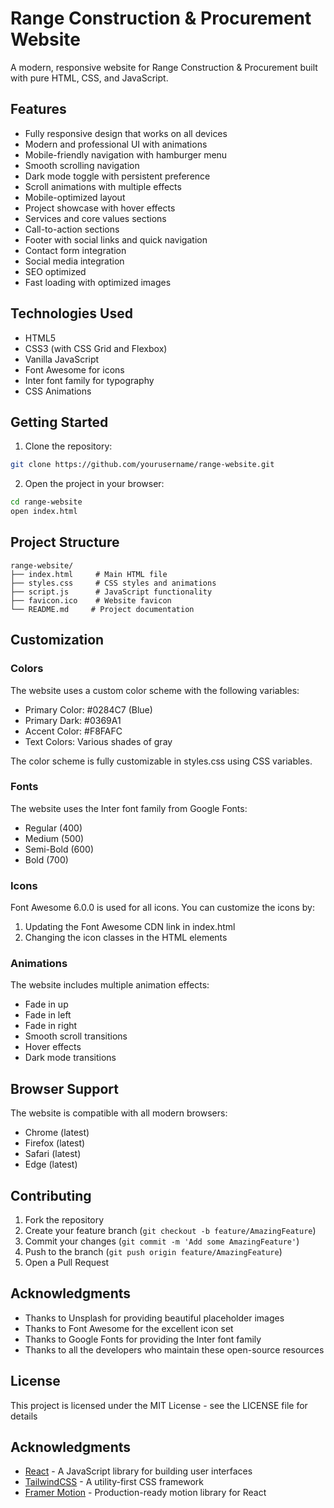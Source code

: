 # Range Construction & Procurement Website

A modern, responsive website for Range Construction & Procurement built with pure HTML, CSS, and JavaScript.

## Features

- Fully responsive design that works on all devices
- Modern and professional UI with animations
- Mobile-friendly navigation with hamburger menu
- Smooth scrolling navigation
- Dark mode toggle with persistent preference
- Scroll animations with multiple effects
- Mobile-optimized layout
- Project showcase with hover effects
- Services and core values sections
- Call-to-action sections
- Footer with social links and quick navigation
- Contact form integration
- Social media integration
- SEO optimized
- Fast loading with optimized images

## Technologies Used

- HTML5
- CSS3 (with CSS Grid and Flexbox)
- Vanilla JavaScript
- Font Awesome for icons
- Inter font family for typography
- CSS Animations

## Getting Started

1. Clone the repository:
```bash
git clone https://github.com/yourusername/range-website.git
```

2. Open the project in your browser:
```bash
cd range-website
open index.html
```

## Project Structure

```
range-website/
├── index.html     # Main HTML file
├── styles.css     # CSS styles and animations
├── script.js      # JavaScript functionality
├── favicon.ico    # Website favicon
└── README.md     # Project documentation
```

## Customization

### Colors
The website uses a custom color scheme with the following variables:
- Primary Color: #0284C7 (Blue)
- Primary Dark: #0369A1
- Accent Color: #F8FAFC
- Text Colors: Various shades of gray

The color scheme is fully customizable in styles.css using CSS variables.

### Fonts
The website uses the Inter font family from Google Fonts:
- Regular (400)
- Medium (500)
- Semi-Bold (600)
- Bold (700)

### Icons
Font Awesome 6.0.0 is used for all icons. You can customize the icons by:
1. Updating the Font Awesome CDN link in index.html
2. Changing the icon classes in the HTML elements

### Animations
The website includes multiple animation effects:
- Fade in up
- Fade in left
- Fade in right
- Smooth scroll transitions
- Hover effects
- Dark mode transitions

## Browser Support

The website is compatible with all modern browsers:
- Chrome (latest)
- Firefox (latest)
- Safari (latest)
- Edge (latest)

## Contributing

1. Fork the repository
2. Create your feature branch (`git checkout -b feature/AmazingFeature`)
3. Commit your changes (`git commit -m 'Add some AmazingFeature'`)
4. Push to the branch (`git push origin feature/AmazingFeature`)
5. Open a Pull Request

## Acknowledgments

- Thanks to Unsplash for providing beautiful placeholder images
- Thanks to Font Awesome for the excellent icon set
- Thanks to Google Fonts for providing the Inter font family
- Thanks to all the developers who maintain these open-source resources

## License

This project is licensed under the MIT License - see the LICENSE file for details

## Acknowledgments

- [React](https://reactjs.org/) - A JavaScript library for building user interfaces
- [TailwindCSS](https://tailwindcss.com/) - A utility-first CSS framework
- [Framer Motion](https://www.framer.com/motion/) - Production-ready motion library for React
